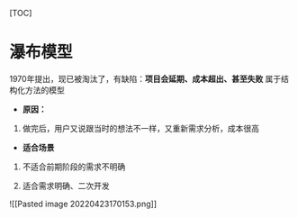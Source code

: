 [TOC]

# 瀑布模型
1970年提出，现已被淘汰了，有缺陷：**项目会延期、成本超出、甚至失败**
属于结构化方法的模型

* **原因：**
1. 做完后，用户又说跟当时的想法不一样，又重新需求分析，成本很高

* **适合场景**
1. 不适合前期阶段的需求不明确

2. 适合需求明确、二次开发



![[Pasted image 20220423170153.png]]